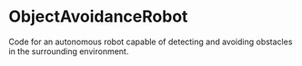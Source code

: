# ObjectAvoidanceRobot
Code for an autonomous robot capable of detecting and avoiding obstacles in the surrounding environment.
